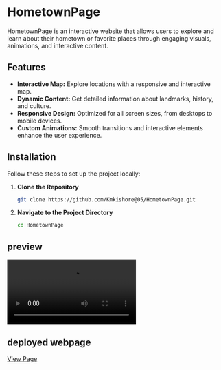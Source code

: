 # HometownPage

HometownPage is an interactive website that allows users to explore and learn about their hometown or favorite places through engaging visuals, animations, and interactive content.

## Features

- **Interactive Map:** Explore locations with a responsive and interactive map.
- **Dynamic Content:** Get detailed information about landmarks, history, and culture.
- **Responsive Design:** Optimized for all screen sizes, from desktops to mobile devices.
- **Custom Animations:** Smooth transitions and interactive elements enhance the user experience.

## Installation

Follow these steps to set up the project locally:

1. **Clone the Repository**
   ```bash
   git clone https://github.com/Kmkishore@05/HometownPage.git
   ```

2. **Navigate to the Project Directory**
   ```bash
   cd HometownPage
   ```
## preview
![Demo](SoloProject.mp4)

## deployed webpage
[View Page](https://salemcity.netlify.app/)








